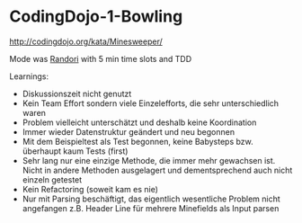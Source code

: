 # CodingDojo-1-Bowling

http://codingdojo.org/kata/Minesweeper/

Mode was [Randori](http://codingdojo.org/RandoriKata/) with 5 min time slots and TDD

Learnings:
 - Diskussionszeit nicht genutzt
 - Kein Team Effort sondern viele Einzelefforts, die sehr unterschiedlich waren
 - Problem vielleicht unterschätzt und deshalb keine Koordination
 - Immer wieder Datenstruktur geändert und neu begonnen
 - Mit dem Beispieltest als Test begonnen, keine Babysteps bzw. überhaupt kaum Tests (first)
 - Sehr lang nur eine einzige Methode, die immer mehr gewachsen ist. Nicht in
   andere Methoden ausgelagert und dementsprechend auch nicht einzeln getestet
 - Kein Refactoring (soweit kam es nie)
 - Nur mit Parsing beschäftigt, das eigentlich wesentliche Problem nicht angefangen
   z.B. Header Line für mehrere Minefields als Input parsen
